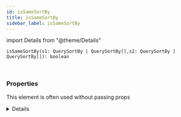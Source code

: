 ```yaml
---
id: isSameSortBy
title: isSameSortBy
sidebar_label: isSameSortBy
---
```


import Details from "@theme/Details"


```tsx
isSameSortBy(s1: QuerySortBy | QuerySortBy[],s2: QuerySortBy | QuerySortBy[]): boolean
```
<br/>



### Properties

This element is often used without passing props

<Details summary={<summary><b>Additional properties for advanced use cases</b></summary>}><div>

| Properties | Type | Description |
| --------- | ---- | ----------- |
| s1 | [QuerySortBy](/framework-api/types/QuerySortBy.md) \| [QuerySortBy](/framework-api/types/QuerySortBy.md)[] |  |
| s2 | [QuerySortBy](/framework-api/types/QuerySortBy.md) \| [QuerySortBy](/framework-api/types/QuerySortBy.md)[] |  |


</div></Details>